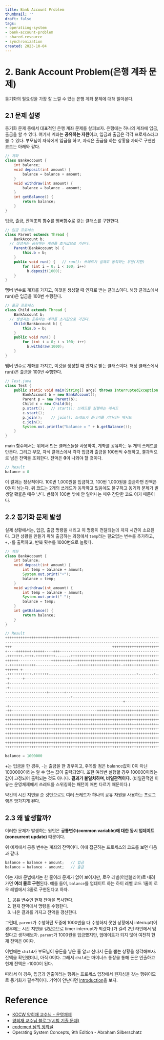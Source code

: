 ```yaml
---
title: Bank Account Problem
thumbnail: ''
draft: false
tags:
- operatiing-system
- bank-account-problem
- shared-resource
- synchronization
created: 2023-10-04
---
```


# 2. Bank Account Problem(은행 계좌 문제)

동기화의 필요성을 가장 잘 느낄 수 있는 은행 계좌 문제에 대해 알아본다.

## 2.1 문제 설명

동기화 문제 중에서 대표적인 은행 계좌 문제를 살펴보자. 은행에는 하나의 계좌에 입금, 출금을 할 수 있다. 여기서 계좌는 **공유하는 자원**이고, 입금과 출금은 각각 프로세스라고 볼 수 있다. 부모님이 자식에게 입금을 하고, 자식은 출금을 하는 상황을 자바로 구현한 코드는 아래와 같다.

````java
// 계좌
class BankAccount {
	int balance;
	void deposit(int amount) {
		balance = balance + amount;
	}
	void withdraw(int amount) {
		balance = balance - amount;
	}
	int getBalance() {
		return balance;
	}
}
````

입금, 출금, 잔액조회 함수를 멤버함수로 갖는 클래스를 구현한다.

````java
// 입금 프로세스
class Parent extends Thread {
	BankAccount b;
  // 생성자는 공유하는 계좌를 초기값으로 가진다.
	Parent(BankAccount b) {
		this.b = b;
	}
	public void run() {   // run(): 쓰레드가 실제로 동작하는 부분(치환)
		for (int i = 0; i < 100; i++)
		  b.deposit(1000);
	}
}
````

멤버 변수로 계좌를 가지고, 이것을 생성할 때 인자로 받는 클래스이다. 해당 클래스에서 run()은 입금을 100번 수행한다.

````java
// 출금 프로세스
class Child extends Thread {
	BankAccount b;
  // 생성자는 공유하는 계좌를 초기값으로 가진다.
	Child(BankAccount b) {
		this.b = b;
	}
	public void run() {
		for (int i = 0; i < 100; i++)
		  b.withdraw(1000);
	}
}
````

멤버 변수로 계좌를 가지고, 이것을 생성할 때 인자로 받는 클래스이다. 해당 클래스에서 run()은 출금을 100번 수행한다.

````java
// Test.java
class Test {
	public static void main(String[] args) throws InterruptedException {
		BankAccount b = new BankAccount();
		Parent p = new Parent(b);
		Child c = new Child(b);
		p.start();   // start(): 쓰레드를 실행하는 메서드
		c.start();
		p.join();    // join(): 쓰레드가 끝나기를 기다리는 메서드
		c.join();
		System.out.println("balance = " + b.getBalance());
	}
}
````

main 함수에서는 위에서 만든 클래스들을 사용하여, 계좌를 공유하는 두 개의 쓰레드를 만든다. 그리고 부모, 자식 클래스에서 각각 입금과 출금을 100번씩 수행하고, 결과적으로 남은 잔액을 조회한다. 잔액은 **0**이 나와야 할 것이다.

````java
// Result
balance = 0
````

이 결과는 정상적이다. 100번 1,000원을 입금하고, 100번 1,000원을 출금하면 잔액은 0원이 남는다. 위 코드는 2개의 쓰레드가 동작하고 있음에도 불구하고 동기화 문제가 발생할 확률은 매우 낮다. 반복이 100번 밖에 안 일어나는 매우 간단한 코드 이기 때문이다.

## 2.2 동기화 문제 발생

실제 상황에서는, 입금, 출금 명령을 내리고 이 명령이 전달되는데 까지 시간이 소요된다. 그런 상황을 만들기 위해 출금하는 과정에서 `temp`라는 필요없는 변수를 추가하고, `+,-`를 출력하고, 반복 횟수를 1000번으로 늘렸다.

````java
// 계좌
class BankAccount {
	int balance;
	void deposit(int amount) {
		int temp = balance + amount;
		System.out.print("+");
		balance = temp;
	}
	void withdraw(int amount) {
		int temp = balance - amount;
		System.out.print("-");
		balance = temp;
	}
	int getBalance() {
		return balance;
	}
}
````

````java
// Result
++++++++++++++++++++++++++++++++++----------------------------------------------
--------------------------------------------------------------------------++++++
+++----------------------------------------------+++++++++++++++++++++++++++++++
+----+++++++-+++++----+++-------------------------------------------------------
-+++++++-++++-+++++++++-------++++++++++++++++++++++++++++++++++++++++++++++++++
++++++---------------+++++++++++++++++++++++++++++++++++++++++++++++++++++++++++
+-++++++++++++-------------------++++++++++++++++++++-++++++++++++++++++++++++++
++++++-+------------------------------------------------------------------------
-+++++++++++-+++++++----------------------------------------+-------+-----------
-+------+-----------------------------------------------------------------------
-+------------------------------------------------------------------------------
-+------------------------------------------------------------------------------
-------------------+-------+----------------------------------------------------
------------------------------+-------------------------------------------------
------------------------------------------------------+-------------------------
-+------------------------------------------------------------------------------
-++---------------------------------------++++++++++++++++++++++++++++++++++++++
++++++++++++++++++++++++++++++++++++++++++++++++++++++++++++++++++++++++++++++++
++++++++++++++++++++++++++++++++++++++++++++++++++++++++++++++++++++++++++++++++
++++++++++++++++++++++++++++++++++++++++++++++++++++++++++++++++++++++++++++++++
++++++++++++++++++++++++++++++++++++++++++++++++++++++++++++++++++++++++++++++++
++++++++++++++++++++++++++++++++++++++++++++++++++++++++++++++++++++++++++++++++
++++++++++++++++++++++++++++++++++++++++++++++++++++++++++++++++++++++++++++++++
++++++++++++++++++++++++++++++++++++++++++++++++++++++++++++++++++++++++++++++++
++++++++++++++++++++++++++++++++++++++++++++++++++++++++++++++++++++++++++++++++

balance = 1000000
````

+는 입금을 한 경우, -는 출금을 한 경우이고, 주목할 점은 balance값이 0이 아닌 1000000이라는 알 수 없는 값이 출력되었다. 또한 여러번 실행할 경우 100000이라는 값이 고정되어 출력되는 것도 아니다. **결과가 불일치하며, 비일관적이다.** (비일관적인 이유는 운영체제에서 쓰레드를 스위칭하는 패턴이 매번 다르기 때문이다.)

약간의 시간 지연을 준 것만으로도 여러 쓰레드가 하나의 공유 자원을 사용하는 프로그램은 망가지게 된다.

## 2.3 왜 발생할까?

이러한 문제가 발생하는 원인은 **공통변수(common variable)에 대한 동시 업데이트(concurrent update)** 때문이다.

위 예제에서 공통 변수는 계좌의 잔액이다. 이에 접근하는 프로세스의 코드를 보면 다음과 같다.

````java
balance = balance + amount;   // 입금
balance = balance - amount;   // 출금
````

이는 자바 문법에서는 한 줄이라 문제가 없어 보이지만, 로우 레벨(어셈블리어)로 내려가면 **여러 줄로 구현**된다. 예를 들어, `balance`를 업데이트 하는 하이 레벨 코드 1줄이 로우 레벨에서 3줄로 구현된다고 하자.

1. 공유 변수인 현재 잔액을 복사한다.
1. 현재 잔액에서 명령을 수행한다.
1. 나온 결과를 가지고 잔액을 갱신한다.

그런데, `parent`가 수행하던 도중에 1000번을 다 수행하지 못한 상황에서 interrupt(이 경우에는 시간 지연을 걸었으므로 timer interrupt가 되겠다.)가 걸려 2번 라인에서 멈췄다고 생각해보자. `parent`가 1000원을 입금했지만, 업데이트가 되지 않아 여전히 현재 잔액은 0이다.

이번에는 `child`가 부모님이 용돈을 넣은 줄 알고 신나서 돈을 뽑는 상황을 생각해보자. 잔액을 확인했더니, 아직 0이다. 그래서 `child`는 마이너스 통장을 통해 돈은 인출하고 현재 잔액은 -1000이 된다.

따라서 이 경우, 입금과 인출이라는 행위는 프로세스 입장에서 원자성을 갖는 행위이므로 동기화가 필수적이다. 기억이 안난다면 [Introduction](Knowledges/Development/Computer%20Structure/Introduction.md)을 보자.

# Reference

* [KOCW 양희재 교수님 - 운영체제](http://www.kocw.net/home/search/kemView.do?kemId=978503)
* [양희재 교수님 블로그(시험 기출 문제)](https://m.blog.naver.com/PostList.nhn?blogId=hjyang0&categoryNo=13)
* [codemcd 님의 정리글](https://velog.io/@codemcd/)
* Operating System Concepts, 9th Edition - Abraham Silberschatz
